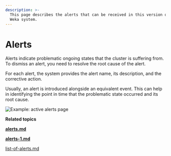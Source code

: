 ```yaml
---
description: >-
  This page describes the alerts that can be received in this version of the
  Weka system.
---
```


# Alerts

Alerts indicate problematic ongoing states that the cluster is suffering from. To dismiss an alert, you need to resolve the root cause of the alert.

For each alert, the system provides the alert name, its description, and the corrective action.

Usually, an alert is introduced alongside an equivalent event. This can help in identifying the point in time that the problematic state occurred and its root cause.

![Example: active alerts page](../../.gitbook/assets/wmng\_alerts\_overview.png)



**Related topics**

****[alerts.md](alerts.md "mention")****

****[alerts-1.md](alerts-1.md "mention")****

[list-of-alerts.md](list-of-alerts.md "mention")
